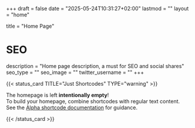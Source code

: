 +++
draft = false
date = "2025-05-24T10:31:27+02:00"
lastmod = ""
layout = "home"

title = "Home Page"

# SEO
description = "Home page description, a must for SEO and social shares"
seo_type = ""
seo_image = ""
twitter_username = ""
+++

{{< status_card TITLE="Just Shortcodes" TYPE="warning" >}}

The homepage is left **intentionally empty**!  
To build your homepage, combine shortcodes with regular text content.  
See the [Alpha shortcode documentation](https://alpha.oxypteros.com/docs/shortcodes/) for guidance.

{{< /status_card >}}
